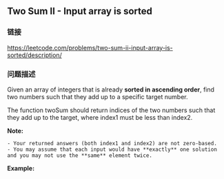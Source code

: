 ## Two Sum II - Input array is sorted  
### 链接  
https://leetcode.com/problems/two-sum-ii-input-array-is-sorted/description/  
### 问题描述
Given an array of integers that is already ****sorted in ascending order****, find two numbers such that they add up to a specific target number.

The function twoSum should return indices of the two numbers such that they add up to the target, where index1 must be less than index2.

**Note:**

	- Your returned answers (both index1 and index2) are not zero-based.
	- You may assume that each input would have **exactly** one solution and you may not use the **same** element twice.

**Example:**
